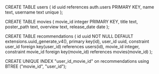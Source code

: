 CREATE TABLE users (
  id uuid references auth.users PRIMARY KEY,
  name text,
  username text unique
);

CREATE TABLE movies (
  movie_id integer PRIMARY KEY,
  title text,
  poster_path text,
  overview text,
  release_date date
);

CREATE TABLE recommendations (
   id uuid NOT NULL DEFAULT extensions.uuid_generate_v4(),
   primary key(id),
   user_id uuid,
   constraint user_id foreign key(user_id) references users(id),
   movie_id integer,
   constraint movie_id foreign key(movie_id) references movies(movie_id)
);

CREATE UNIQUE INDEX "user_id_movie_id" on recommendations using BTREE ("movie_id", "user_id");